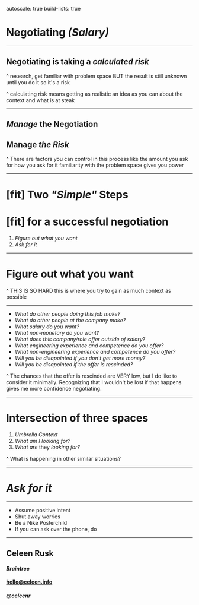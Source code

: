 autoscale: true
build-lists: true

# Negotiating *(Salary)*

---

## **Negotiating** is taking a *calculated risk*

^ research, get familiar with problem space
BUT the result is still unknown until you do it
so it's a risk

^ calculating risk means getting as realistic an idea as you can about the context and what is at steak

---

## _**Manage**_ the Negotiation
## Manage *__the Risk__*

^ There are factors you can control in this process
like the amount you ask for
how you ask for it
familiarity with the problem space gives you power

---

# [fit] Two _"Simple"_ Steps
# [fit] for a successful negotiation

1. *Figure out what you want*
2. *Ask for it*

---

# Figure out what you want

^ THIS IS SO HARD
this is where you try to gain as much context as possible

---

- *What do other people doing this job make?*
- *What do other people at the company make?*
- *What salary do you want?*
- *What non-monetary do you want?*
- *What does this company/role offer outside of salary?*
- *What engineering experience and competence do you offer?*
- *What non-engineering experience and competence do you offer?*
- *Will you be disapointed if you don't get more money?*
- *Will you be disapointed if the offer is rescinded?*

^ The chances that the offer is rescinded are VERY low, but I do like to consider it minimally.
Recognizing that I wouldn't be lost if that happens gives me more confidence negotiating.

---

# Intersection of three spaces

1. *Umbrella Context*
2. *What am I looking for?*
3. *What are* they *looking for?*

^ What is happening in other similar situations?

---

# *Ask for it*

---

- Assume positive intent
- Shut away worries
- Be a Nike Posterchild
- If you can ask over the phone, do

---

## **Celeen Rusk**

#### *Braintree*

#### hello@celeen.info
#### *@celeenr*

